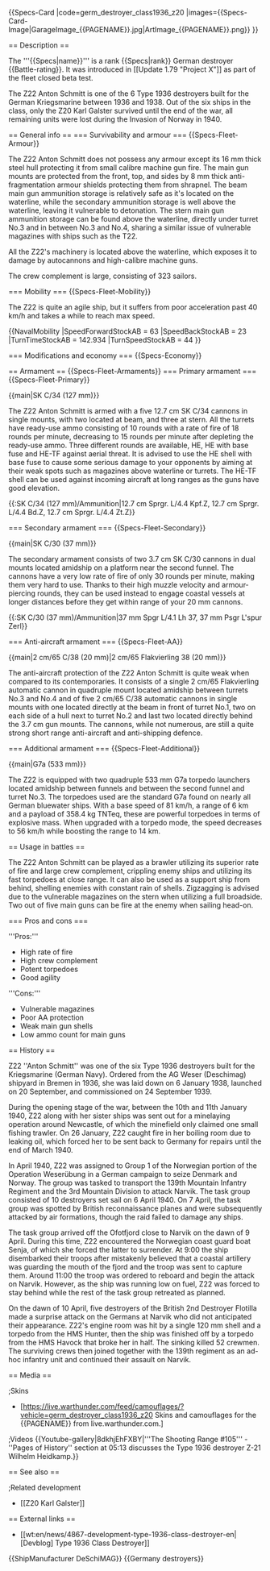 {{Specs-Card
|code=germ_destroyer_class1936_z20
|images={{Specs-Card-Image|GarageImage_{{PAGENAME}}.jpg|ArtImage_{{PAGENAME}}.png}}
}}

== Description ==
<!-- ''In the first part of the description, cover the history of the ship's creation and military application. In the second part, tell the reader about using this ship in the game. Add a screenshot: if a beginner player has a hard time remembering vehicles by name, a picture will help them identify the ship in question.'' -->
The '''{{Specs|name}}''' is a rank {{Specs|rank}} German destroyer {{Battle-rating}}. It was introduced in [[Update 1.79 "Project X"]] as part of the fleet closed beta test.

The Z22 Anton Schmitt is one of the 6 Type 1936 destroyers built for the German Kriegsmarine between 1936 and 1938. Out of the six ships in the class, only the Z20 Karl Galster survived until the end of the war, all remaining units were lost during the Invasion of Norway in 1940.

== General info ==
=== Survivability and armour ===
{{Specs-Fleet-Armour}}
<!-- ''Talk about the vehicle's armour. Note the most well-defended and most vulnerable zones, e.g. the ammo magazine. Evaluate the composition of components and assemblies responsible for movement and manoeuvrability. Evaluate the survivability of the primary and secondary armaments separately. Don't forget to mention the size of the crew, which plays an important role in fleet mechanics. Save tips on preserving survivability for the "Usage in battles" section. If necessary, use a graphical template to show the most well-protected or most vulnerable points in the armour.'' -->
The Z22 Anton Schmitt does not possess any armour except its 16 mm thick steel hull protecting it from small calibre machine gun fire. The main gun mounts are protected from the front, top, and sides by 8 mm thick anti-fragmentation armour shields protecting them from shrapnel. The beam main gun ammunition storage is relatively safe as it's located on the waterline, while the secondary ammunition storage is well above the waterline, leaving it vulnerable to detonation. The stern main gun ammunition storage can be found above the waterline, directly under turret No.3 and in between No.3 and No.4, sharing a similar issue of vulnerable magazines with ships such as the T22.

All the Z22's machinery is located above the waterline, which exposes it to damage by autocannons and high-calibre machine guns.

The crew complement is large, consisting of 323 sailors.

=== Mobility ===
{{Specs-Fleet-Mobility}}
<!-- ''Write about the ship's mobility. Evaluate its power and manoeuvrability, rudder rerouting speed, stopping speed at full tilt, with its maximum forward and reverse speed.'' -->
The Z22 is quite an agile ship, but it suffers from poor acceleration past 40 km/h and takes a while to reach max speed.

{{NavalMobility
|SpeedForwardStockAB = 63
|SpeedBackStockAB = 23
|TurnTimeStockAB = 142.934
|TurnSpeedStockAB = 44
}}

=== Modifications and economy ===
{{Specs-Economy}}

== Armament ==
{{Specs-Fleet-Armaments}}
=== Primary armament ===
{{Specs-Fleet-Primary}}
<!-- ''Provide information about the characteristics of the primary armament. Evaluate their efficacy in battle based on their reload speed, ballistics and the capacity of their shells. Add a link to the main article about the weapon: <code><nowiki>{{main|Weapon name (calibre)}}</nowiki></code>. Broadly describe the ammunition available for the primary armament, and provide recommendations on how to use it and which ammunition to choose.'' -->
{{main|SK C/34 (127 mm)}}

The Z22 Anton Schmitt is armed with a five 12.7 cm SK C/34 cannons in single mounts, with two located at beam, and three at stern. All the turrets have ready-use ammo consisting of 10 rounds with a rate of fire of 18 rounds per minute, decreasing to 15 rounds per minute after depleting the ready-use ammo. Three different rounds are available, HE, HE with base fuse and HE-TF against aerial threat. It is advised to use the HE shell with base fuse to cause some serious damage to your opponents by aiming at their weak spots such as magazines above waterline or turrets. The HE-TF shell can be used against incoming aircraft at long ranges as the guns have good elevation.

{{:SK C/34 (127 mm)/Ammunition|12.7 cm Sprgr. L/4.4 Kpf.Z, 12.7 cm Sprgr. L/4.4 Bd.Z, 12.7 cm Sprgr. L/4.4 Zt.Z}}

=== Secondary armament ===
{{Specs-Fleet-Secondary}}
<!-- ''Some ships are fitted with weapons of various calibres. Secondary armaments are defined as weapons chosen with the control <code>Select secondary weapon</code>. Evaluate the secondary armaments and give advice on how to use them. Describe the ammunition available for the secondary armament. Provide recommendations on how to use them and which ammunition to choose. Remember that any anti-air armament, even heavy calibre weapons, belong in the next section. If there is no secondary armament, remove this section.'' -->
{{main|SK C/30 (37 mm)}}

The secondary armament consists of two 3.7 cm SK C/30 cannons in dual mounts located amidship on a platform near the second funnel. The cannons have a very low rate of fire of only 30 rounds per minute, making them very hard to use. Thanks to their high muzzle velocity and armour-piercing rounds, they can be used instead to engage coastal vessels at longer distances before they get within range of your 20 mm cannons.

{{:SK C/30 (37 mm)/Ammunition|37 mm Spgr L/4.1 Lh 37, 37 mm Psgr L'spur Zerl}}

=== Anti-aircraft armament ===
{{Specs-Fleet-AA}}
<!-- ''An important part of the ship's armament responsible for air defence. Anti-aircraft armament is defined by the weapon chosen with the control <code>Select anti-aircraft weapons</code>. Talk about the ship's anti-air cannons and machine guns, the number of guns and their positions, their effective range, and about their overall effectiveness – including against surface targets. If there are no anti-aircraft armaments, remove this section.'' -->
{{main|2 cm/65 C/38 (20 mm)|2 cm/65 Flakvierling 38 (20 mm)}}

The anti-aircraft protection of the Z22 Anton Schmitt is quite weak when compared to its contemporaries. It consists of a single 2 cm/65 Flakvierling automatic cannon in quadruple mount located amidship between turrets No.3 and No.4 and of five 2 cm/65 C/38 automatic cannons in single mounts with one located directly at the beam in front of turret No.1, two on each side of a hull next to turret No.2 and last two located directly behind the 3.7 cm gun mounts. The cannons, while not numerous, are still a quite strong short range anti-aircraft and anti-shipping defence.

=== Additional armament ===
{{Specs-Fleet-Additional}}
<!-- ''Describe the available additional armaments of the ship: depth charges, mines, torpedoes. Talk about their positions, available ammunition and launch features such as dead zones of torpedoes. If there is no additional armament, remove this section.'' -->
{{main|G7a (533 mm)}}

The Z22 is equipped with two quadruple 533 mm G7a torpedo launchers located amidship between funnels and between the second funnel and turret No.3. The torpedoes used are the standard G7a found on nearly all German bluewater ships. With a base speed of 81 km/h, a range of 6 km and a payload of 358.4 kg TNTeq, these are powerful torpedoes in terms of explosive mass. When upgraded with a torpedo mode, the speed decreases to 56 km/h while boosting the range to 14 km.

== Usage in battles ==
<!-- ''Describe the technique of using this ship, the characteristics of her use in a team and tips on strategy. Abstain from writing an entire guide – don't try to provide a single point of view, but give the reader food for thought. Talk about the most dangerous opponents for this vehicle and provide recommendations on fighting them. If necessary, note the specifics of playing with this vehicle in various modes (AB, RB, SB).'' -->
The Z22 Anton Schmitt can be played as a brawler utilizing its superior rate of fire and large crew complement, crippling enemy ships and utilizing its fast torpedoes at close range. It can also be used as a support ship from behind, shelling enemies with constant rain of shells. Zigzagging is advised due to the vulnerable magazines on the stern when utilizing a full broadside. Two out of five main guns can be fire at the enemy when sailing head-on.

=== Pros and cons ===
<!-- ''Summarise and briefly evaluate the vehicle in terms of its characteristics and combat effectiveness. Mark its pros and cons in the bulleted list. Try not to use more than 6 points for each of the characteristics. Avoid using categorical definitions such as "bad", "good" and the like - use substitutions with softer forms such as "inadequate" and "effective".'' -->

'''Pros:''' 

* High rate of fire
* High crew complement
* Potent torpedoes
* Good agility

'''Cons:'''

* Vulnerable magazines
* Poor AA protection
* Weak main gun shells
* Low ammo count for main guns

== History ==
<!-- ''Describe the history of the creation and combat usage of the ship in more detail than in the introduction. If the historical reference turns out to be too long, take it to a separate article, taking a link to the article about the ship and adding a block "/History" (example: <nowiki>https://wiki.warthunder.com/(Ship-name)/History</nowiki>) and add a link to it here using the <code>main</code> template. Be sure to reference text and sources by using <code><nowiki><ref></ref></nowiki></code>, as well as adding them at the end of the article with <code><nowiki><references /></nowiki></code>. This section may also include the ship's dev blog entry (if applicable) and the in-game encyclopedia description (under <code><nowiki>=== In-game description ===</nowiki></code>, also if applicable).'' -->
Z22 ''Anton Schmitt'' was one of the six Type 1936 destroyers built for the Kriegsmarine (German Navy). Ordered from the AG Weser (Deschimag) shipyard in Bremen in 1936, she was laid down on 6 January 1938, launched on 20 September, and commissioned on 24 September 1939.

During the opening stage of the war, between the 10th and 11th January 1940, Z22 along with her sister ships was sent out for a minelaying operation around Newcastle, of which the minefield only claimed one small fishing trawler. On 26 January, Z22 caught fire in her boiling room due to leaking oil, which forced her to be sent back to Germany for repairs until the end of March 1940.

In April 1940, Z22 was assigned to Group 1 of the Norwegian portion of the Operation Weserübung in a German campaign to seize Denmark and Norway. The group was tasked to transport the 139th Mountain Infantry Regiment and the 3rd Mountain Division to attack Narvik. The task group consisted of 10 destroyers set sail on 6 April 1940. On 7 April, the task group was spotted by British reconnaissance planes and were subsequently attacked by air formations, though the raid failed to damage any ships.

The task group arrived off the Ofotfjord close to Narvik on the dawn of 9 April. During this time, Z22 encountered the Norwegian coast guard boat Senja, of which she forced the latter to surrender. At 9:00 the ship disembarked their troops after mistakenly believed that a coastal artillery was guarding the mouth of the fjord and the troop was sent to capture them. Around 11:00 the troop was ordered to reboard and begin the attack on Narvik. However, as the ship was running low on fuel, Z22 was forced to stay behind while the rest of the task group retreated as planned.

On the dawn of 10 April, five destroyers of the British 2nd Destroyer Flotilla made a surprise attack on the Germans at Narvik who did not anticipated their appearance. Z22's engine room was hit by a single 120 mm shell and a torpedo from the HMS Hunter, then the ship was finished off by a torpedo from the HMS Havock that broke her in half. The sinking killed 52 crewmen. The surviving crews then joined together with the 139th regiment as an ad-hoc infantry unit and continued their assault on Narvik.

== Media ==
<!-- ''Excellent additions to the article would be video guides, screenshots from the game, and photos.'' -->

;Skins

* [https://live.warthunder.com/feed/camouflages/?vehicle=germ_destroyer_class1936_z20 Skins and camouflages for the {{PAGENAME}} from live.warthunder.com.]

;Videos
{{Youtube-gallery|8dkhjEhFXBY|'''The Shooting Range #105''' - ''Pages of History'' section at 05:13 discusses the Type 1936 destroyer Z-21 Wilhelm Heidkamp.}}

== See also ==
<!-- ''Links to articles on the War Thunder Wiki that you think will be useful for the reader, for example:''
* ''reference to the series of the ship;''
* ''links to approximate analogues of other nations and research trees.'' -->

;Related development

* [[Z20 Karl Galster]]

== External links ==
<!-- ''Paste links to sources and external resources, such as:''
* ''topic on the official game forum;''
* ''other literature.'' -->

* [[wt:en/news/4867-development-type-1936-class-destroyer-en|[Devblog] Type 1936 Class Destroyer]]

{{ShipManufacturer DeSchiMAG}}
{{Germany destroyers}}